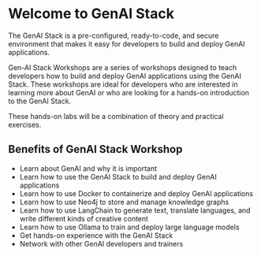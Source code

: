 # Welcome to GenAI Stack

The GenAI Stack is a pre-configured, ready-to-code, and secure environment that makes it easy for developers to build and deploy GenAI applications.

Gen-AI Stack Workshops are a series of workshops designed to teach developers how to build and deploy GenAI applications using the GenAI Stack. These workshops are ideal for developers who are interested in learning more about GenAI or who are looking for a hands-on introduction to the GenAI Stack.

These hands-on labs will be a combination of theory and practical exercises.

## Benefits of GenAI Stack Workshop

- Learn about GenAI and why it is important
- Learn how to use the GenAI Stack to build and deploy GenAI applications
- Learn how to use Docker to containerize and deploy GenAI applications
- Learn how to use Neo4j to store and manage knowledge graphs
- Learn how to use LangChain to generate text, translate languages, and write different kinds of creative content
- Learn how to use Ollama to train and deploy large language models
- Get hands-on experience with the GenAI Stack
- Network with other GenAI developers and trainers

